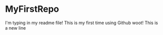 # MyFirstRepo
I'm typing in my readme file!
This is my first time using Github woot!
This is a new line
